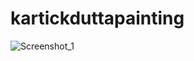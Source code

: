 # kartickduttapainting

![Screenshot_1](https://github.com/kartickdutta/kartickduttapainting/assets/72213895/b040af58-8796-4fb6-bf45-e7b6a9947e89)
